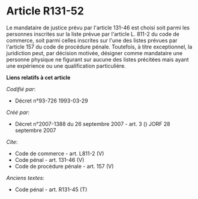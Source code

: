 # Article R131-52

Le mandataire de justice prévu par l'article 131-46 est choisi soit parmi les personnes inscrites sur la liste prévue par
l'article L. 811-2 du code de commerce, soit parmi celles inscrites sur l'une des listes prévues par l'article 157 du code de
procédure pénale. Toutefois, à titre exceptionnel, la juridiction peut, par décision motivée, désigner comme mandataire une
personne physique ne figurant sur aucune des listes précitées mais ayant une expérience ou une qualification particulière.

**Liens relatifs à cet article**

_Codifié par_:

  - Décret n°93-726 1993-03-29

_Créé par_:

  - Décret n°2007-1388 du 26 septembre 2007 - art. 3 () JORF 28 septembre 2007

_Cite_:

  - Code de commerce - art. L811-2 (V)
  - Code pénal - art. 131-46 (V)
  - Code de procédure pénale - art. 157 (V)

_Anciens textes_:

  - Code pénal - art. R131-45 (T)
